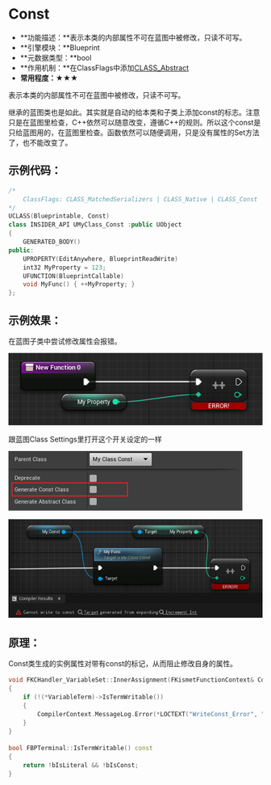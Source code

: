 # Const

- **功能描述：**表示本类的内部属性不可在蓝图中被修改，只读不可写。
- **引擎模块：**Blueprint
- **元数据类型：**bool
- **作用机制：**在ClassFlags中添加[CLASS_Abstract](../../../../Flags/EClassFlags/CLASS_Const.md)
- **常用程度：**★★★

表示本类的内部属性不可在蓝图中被修改，只读不可写。

继承的蓝图类也是如此。其实就是自动的给本类和子类上添加const的标志。注意只是在蓝图里检查，C++依然可以随意改变，遵循C++的规则。所以这个const是只给蓝图用的，在蓝图里检查。函数依然可以随便调用，只是没有属性的Set方法了，也不能改变了。

## 示例代码：

```cpp
/*
	ClassFlags:	CLASS_MatchedSerializers | CLASS_Native | CLASS_Const | CLASS_RequiredAPI | CLASS_TokenStreamAssembled | CLASS_Intrinsic | CLASS_Constructed
*/
UCLASS(Blueprintable, Const)
class INSIDER_API UMyClass_Const :public UObject
{
	GENERATED_BODY()
public:
	UPROPERTY(EditAnywhere, BlueprintReadWrite)
	int32 MyProperty = 123;
	UFUNCTION(BlueprintCallable)
	void MyFunc() { ++MyProperty; }
};
```

## 示例效果：

在蓝图子类中尝试修改属性会报错。

![image.png](image.png)

跟蓝图Class Settings里打开这个开关设定的一样

![image.png](image%201.png)

![Untitled](Untitled.png)

## 原理：

Const类生成的实例属性对带有const的标记，从而阻止修改自身的属性。

```cpp
void FKCHandler_VariableSet::InnerAssignment(FKismetFunctionContext& Context, UEdGraphNode* Node, UEdGraphPin* VariablePin, UEdGraphPin* ValuePin)
{
	if (!(*VariableTerm)->IsTermWritable())
	{
		CompilerContext.MessageLog.Error(*LOCTEXT("WriteConst_Error", "Cannot write to const @@").ToString(), VariablePin);
	}
}

bool FBPTerminal::IsTermWritable() const
{
	return !bIsLiteral && !bIsConst;
}
```